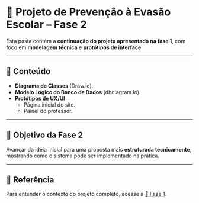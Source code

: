 # 📘 Projeto de Prevenção à Evasão Escolar – Fase 2

Esta pasta contém a **continuação do projeto apresentado na fase 1**, com foco em **modelagem técnica** e **protótipos de interface**.

---

## 📂 Conteúdo
- **Diagrama de Classes** (Draw.io).  
- **Modelo Lógico do Banco de Dados** (dbdiagram.io).  
- **Protótipos de UX/UI**  
  - Página inicial do site.  
  - Painel do professor.  

---

## 🎯 Objetivo da Fase 2
Avançar da ideia inicial para uma proposta mais **estruturada tecnicamente**, mostrando como o sistema pode ser implementado na prática.

---

## 🔗 Referência
Para entender o contexto do projeto completo, acesse a [📄 Fase 1](https://github.com/laraedias/educadados-evasao-escolar/commit/d915522f537706117c7da010f86e9367ca8d1866).